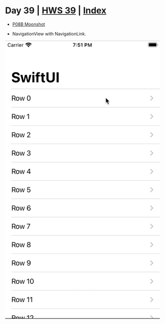 # Day 39 | [HWS 39](https://www.hackingwithswift.com/100/swiftui/39) | [Index](https://github.com/JulesMoorhouse/100DaysOfSwiftUI/blob/main/README.md)

- [P08B Moonshot](https://github.com/JulesMoorhouse/100DaysOfSwiftUI/blob/main/P08B%20Moonshoot/P08B%20Moonshoot/ContentView.swift)

- NavigationView with NavigationLink.
  
<img src="../Images/day39b.gif">
